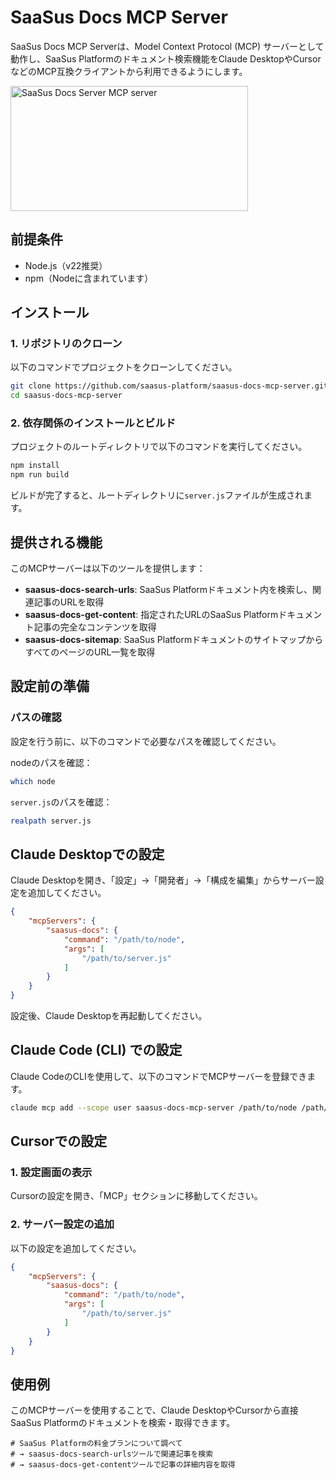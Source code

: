 # SaaSus Docs MCP Server

SaaSus Docs MCP Serverは、Model Context Protocol (MCP) サーバーとして動作し、SaaSus Platformのドキュメント検索機能をClaude DesktopやCursorなどのMCP互換クライアントから利用できるようにします。

<a href="https://glama.ai/mcp/servers/@saasus-platform/saasus-docs-mcp-server">
  <img width="380" height="200" src="https://glama.ai/mcp/servers/@saasus-platform/saasus-docs-mcp-server/badge" alt="SaaSus Docs Server MCP server" />
</a>

## 前提条件

- Node.js（v22推奨）
- npm（Nodeに含まれています）

## インストール

### 1. リポジトリのクローン

以下のコマンドでプロジェクトをクローンしてください。

```sh
git clone https://github.com/saasus-platform/saasus-docs-mcp-server.git
cd saasus-docs-mcp-server
```

### 2. 依存関係のインストールとビルド

プロジェクトのルートディレクトリで以下のコマンドを実行してください。

```sh
npm install
npm run build
```

ビルドが完了すると、ルートディレクトリに`server.js`ファイルが生成されます。

## 提供される機能

このMCPサーバーは以下のツールを提供します：

- **saasus-docs-search-urls**: SaaSus Platformドキュメント内を検索し、関連記事のURLを取得
- **saasus-docs-get-content**: 指定されたURLのSaaSus Platformドキュメント記事の完全なコンテンツを取得
- **saasus-docs-sitemap**: SaaSus PlatformドキュメントのサイトマップからすべてのページのURL一覧を取得

## 設定前の準備

### パスの確認

設定を行う前に、以下のコマンドで必要なパスを確認してください。

nodeのパスを確認：

```sh
which node
```

`server.js`のパスを確認：

```sh
realpath server.js
```

## Claude Desktopでの設定

Claude Desktopを開き、「設定」→「開発者」→「構成を編集」からサーバー設定を追加してください。

```json
{
    "mcpServers": {
        "saasus-docs": {
            "command": "/path/to/node",
            "args": [
                "/path/to/server.js"
            ]
        }
    }
}
```

設定後、Claude Desktopを再起動してください。

## Claude Code (CLI) での設定

Claude CodeのCLIを使用して、以下のコマンドでMCPサーバーを登録できます。

```sh
claude mcp add --scope user saasus-docs-mcp-server /path/to/node /path/to/server.js
```

## Cursorでの設定

### 1. 設定画面の表示

Cursorの設定を開き、「MCP」セクションに移動してください。

### 2. サーバー設定の追加

以下の設定を追加してください。

```json
{
    "mcpServers": {
        "saasus-docs": {
            "command": "/path/to/node",
            "args": [
                "/path/to/server.js"
            ]
        }
    }
}
```

## 使用例

このMCPサーバーを使用することで、Claude DesktopやCursorから直接SaaSus Platformのドキュメントを検索・取得できます。

```
# SaaSus Platformの料金プランについて調べて
# → saasus-docs-search-urlsツールで関連記事を検索
# → saasus-docs-get-contentツールで記事の詳細内容を取得
```